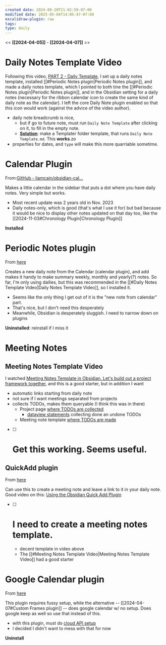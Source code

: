 ```yaml
---
created date: 2024-09-20T21:02:59-07:00
modified date: 2025-05-04T14:05:47-07:00
excalidraw-plugin: raw
tags: 
type: daily
---
```

<< **[[2024-04-05]]** - **[[2024-04-07]]** >>
# Daily Notes Template Video

Following this video, [PART 2 - Daily Template](https://www.youtube.com/watch?v=txTRBNpaiSk&list=PLV3aPPnTIVj5_6uwyz2gWWO8lKWmFhEgM&index=2), I set up a daily notes template, installed [[#Periodic Notes plugin|Periodic Notes plugin]], and made a daily notes template, which I pointed to both tine the [[#Periodic Notes plugin|Periodic Notes plugin]], and in the Obsidian setting for a daily notes (necessary for the ribbon calendar icon to create the same kind of daily note as the calendar).  I left the core Daily Note plugin enabled so that this icon would work (against the advice of the video author).

- daily note breadcrumb is nice, 
	- but if go to future note, must run `Daily Note Template` after clicking on it, to fill in the empty note.
	- [**Solution**](https://youtu.be/-PYyO7y0aBs?t=534): make a Templater folder template, that runs `Daily Note Template.md`. This **works**.zo
- properties for dates, and `type` will make this more quarriable sometime.
# Calendar Plugin
From:[GitHub - liamcain/obsidian-cal...](https://github.com/liamcain/obsidian-calendar-plugin)

Makes a little calendar in the sidebar that puts a dot where you have daily notes. Very simple but works.

- Most recent update was 2 years old in Nov. 2023
- Daily notes-only, which is good (that's what I use it for) but bad because it would be nice to display other notes updated on that day too, like the [[2024-11-03#Chronology Plugin|Chronology Plugin]]

**Installed** 
# Periodic Notes plugin
From [here](https://github.com/liamcain/obsidian-periodic-notes)

Creates a new daily note from the Calendar (calendar plugin), and add makes it handy to make summary weekly, monthly and yearly(?) notes.  So far, I'm only using dailies, but this was recommended in the [[#Daily Notes Template Video|Daily Notes Template Video]], so I installed it.  
- Seems like the only thing I get out of it is the "new note from calendar" part.
- That's nice, but I don't need this desperately
- Meanwhile, Obsidian is desperately sluggish.  I need to narrow down on plugins

**Uninstalled**: reinstall if I miss it
# Meeting Notes
## Meeting Notes Template Video

I watched [Meeting Notes Template in Obsidian. Let's build out a project framework together](https://www.youtube.com/watch?v=IXqoLmU13C4), and this is a good starter, but in addition I want
- automatic links starting from daily note
- not sure if I want meetings separated from projects
- collects TODOs, makes them queryable (I think this was in there)
	- Project page [where TODOs are collected](https://youtu.be/IXqoLmU13C4?t=1598)
		- [dataview statements](https://youtu.be/IXqoLmU13C4?t=2537) collecting done an undone TODOs
	- Meeting note template [where TODOs are made](https://youtu.be/IXqoLmU13C4?t=1816)
- [ ] # Get this working.  Seems useful.

## QuickAdd plugin
From [here](https://github.com/chhoumann/quickadd)

Can use this to create a meeting note and leave a link to it in your daily note.  Good video on this: [Using the Obsidian Quick Add Plugin](https://www.youtube.com/watch?v=LrQVQ37y6IU)
- [ ] # I need to create a meeting notes template. 
	- decent template in video above
	- The [[#Meeting Notes Template Video|Meeting Notes Template Video]] had a good starter

# Google Calendar plugin
From [here](https://github.com/YukiGasai/obsidian-google-calendar)

This plugin requires fussy setup, while the alternative -- [[2024-04-07#Custom Frames plugin]] -- does google calendar w/ no setup.  Does google keep as well so use that instead of this.

- with this plugin, must do [cloud API setup](https://yukigasai.github.io/obsidian-google-calendar/Setup)
- I decided I didn't want to mess with that for now

**Uninstall** 

